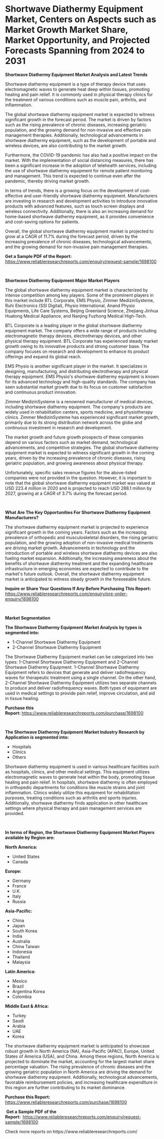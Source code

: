 <p><h1>Shortwave Diathermy Equipment Market, Centers on Aspects such as Market Growth Market Share, Market Opportunity, and Projected Forecasts Spanning from 2024 to 2031</h1></p><p><strong>Shortwave Diathermy Equipment Market Analysis and Latest Trends</strong></p>
<p><p>Shortwave diathermy equipment is a type of therapy device that uses electromagnetic waves to generate heat deep within tissues, promoting healing and pain relief. It is commonly used in physical therapy clinics for the treatment of various conditions such as muscle pain, arthritis, and inflammation.</p><p>The global shortwave diathermy equipment market is expected to witness significant growth in the forecast period. The market is driven by factors such as the rising prevalence of chronic diseases, increasing geriatric population, and the growing demand for non-invasive and effective pain management therapies. Additionally, technological advancements in shortwave diathermy equipment, such as the development of portable and wireless devices, are also contributing to the market growth.</p><p>Furthermore, the COVID-19 pandemic has also had a positive impact on the market. With the implementation of social distancing measures, there has been a significant increase in the adoption of telehealth services, including the use of shortwave diathermy equipment for remote patient monitoring and management. This trend is expected to continue even after the pandemic, thereby driving market growth.</p><p>In terms of trends, there is a growing focus on the development of cost-effective and user-friendly shortwave diathermy equipment. Manufacturers are investing in research and development activities to introduce innovative products with advanced features, such as touch screen displays and wireless connectivity. Additionally, there is also an increasing demand for home-based shortwave diathermy equipment, as it provides convenience and cost-saving options for patients.</p><p>Overall, the global shortwave diathermy equipment market is projected to grow at a CAGR of 11.7% during the forecast period, driven by the increasing prevalence of chronic diseases, technological advancements, and the growing demand for non-invasive pain management therapies.</p></p>
<p><strong>Get a Sample PDF of the Report:&nbsp;</strong> <a href="https://www.reliableresearchreports.com/enquiry/request-sample/1698100">https://www.reliableresearchreports.com/enquiry/request-sample/1698100</a></p>
<p>&nbsp;</p>
<p><strong>Shortwave Diathermy Equipment Major Market Players</strong></p>
<p><p>The global shortwave diathermy equipment market is characterized by intense competition among key players. Some of the prominent players in this market include BTL Corporate, EMS Physio, Zimmer MedizinSysteme, Ruhi Electronics (SSI Digital), Physio International, Anand Physio Equipments, Life Care Systems, Beijing Greenland Science, Zhejiang Jinhua Huatong Medical Appliance, and Nanjing Fuzhong Medical High-Tech.</p><p>BTL Corporate is a leading player in the global shortwave diathermy equipment market. The company offers a wide range of products including electromagnetic therapy devices, electrotherapy devices, and other physical therapy equipment. BTL Corporate has experienced steady market growth owing to its innovative products and strong customer base. The company focuses on research and development to enhance its product offerings and expand its global reach.</p><p>EMS Physio is another significant player in the market. It specializes in designing, manufacturing, and distributing electrotherapy and physical therapy equipment. EMS Physio's shortwave diathermy equipment is known for its advanced technology and high-quality standards. The company has seen substantial market growth due to its focus on customer satisfaction and continuous product innovation.</p><p>Zimmer MedizinSysteme is a renowned manufacturer of medical devices, including shortwave diathermy equipment. The company's products are widely used in rehabilitation centers, sports medicine, and physiotherapy clinics. Zimmer MedizinSysteme has experienced significant market growth, primarily due to its strong distribution network across the globe and continuous investment in research and development.</p><p>The market growth and future growth prospects of these companies depend on various factors such as market demand, technological advancements, and competitive strategies. The global shortwave diathermy equipment market is expected to witness significant growth in the coming years, driven by the increasing prevalence of chronic diseases, rising geriatric population, and growing awareness about physical therapy.</p><p>Unfortunately, specific sales revenue figures for the above-listed companies were not provided in the question. However, it is important to note that the global shortwave diathermy equipment market was valued at USD 223.4 million in 2020 and is projected to reach USD 288.1 million by 2027, growing at a CAGR of 3.7% during the forecast period.</p></p>
<p>&nbsp;</p>
<p><strong>What Are The Key Opportunities For Shortwave Diathermy Equipment Manufacturers?</strong></p>
<p><p>The shortwave diathermy equipment market is projected to experience significant growth in the coming years. Factors such as the increasing prevalence of orthopedic and musculoskeletal disorders, the rising geriatric population, and the growing adoption of non-invasive medical treatments are driving market growth. Advancements in technology and the introduction of portable and wireless shortwave diathermy devices are also fueling market expansion. Additionally, the increasing awareness about the benefits of shortwave diathermy treatment and the expanding healthcare infrastructure in emerging economies are expected to contribute to the market's future outlook. Overall, the shortwave diathermy equipment market is anticipated to witness steady growth in the foreseeable future.</p></p>
<p><strong>Inquire or Share Your Questions If Any Before Purchasing This Report:</strong> <a href="https://www.reliableresearchreports.com/enquiry/pre-order-enquiry/1698100">https://www.reliableresearchreports.com/enquiry/pre-order-enquiry/1698100</a></p>
<p>&nbsp;</p>
<p><strong>Market Segmentation</strong></p>
<p><strong>The Shortwave Diathermy Equipment Market Analysis by types is segmented into:</strong></p>
<p><ul><li>1-Channel Shortwave Diathermy Equipment</li><li>2-Channel Shortwave Diathermy Equipment</li></ul></p>
<p><p>The Shortwave Diathermy Equipment market can be categorized into two types: 1-Channel Shortwave Diathermy Equipment and 2-Channel Shortwave Diathermy Equipment. 1-Channel Shortwave Diathermy Equipment refers to devices that generate and deliver radiofrequency waves for therapeutic treatment using a single channel. On the other hand, 2-Channel Shortwave Diathermy Equipment utilizes two separate channels to produce and deliver radiofrequency waves. Both types of equipment are used in medical settings to provide pain relief, improve circulation, and aid in tissue healing.</p></p>
<p><strong>Purchase this Report:&nbsp;</strong><a href="https://www.reliableresearchreports.com/purchase/1698100">https://www.reliableresearchreports.com/purchase/1698100</a></p>
<p>&nbsp;</p>
<p><strong>The Shortwave Diathermy Equipment Market Industry Research by Application is segmented into:</strong></p>
<p><ul><li>Hospitals</li><li>Clinics</li><li>Others</li></ul></p>
<p><p>Shortwave diathermy equipment is used in various healthcare facilities such as hospitals, clinics, and other medical settings. This equipment utilizes electromagnetic waves to generate heat within the body, promoting tissue healing and pain relief. In hospitals, shortwave diathermy is often employed in orthopedic departments for conditions like muscle strains and joint inflammation. Clinics widely utilize this equipment for rehabilitation purposes, treating conditions such as arthritis and sports injuries. Additionally, shortwave diathermy finds application in other healthcare settings where physical therapy and pain management services are provided.</p></p>
<p>&nbsp;</p>
<p><strong>In terms of Region, the Shortwave Diathermy Equipment Market Players available by Region are:</strong></p>
<p>
    <p> <strong> North America: </strong>
        <ul>
            <li>United States</li>
            <li>Canada</li>
        </ul>
        </p> 
    <p> <strong> Europe: </strong>
        <ul>
            <li>Germany</li>
            <li>France</li>
            <li>U.K.</li>
            <li>Italy</li>
            <li>Russia</li>
        </ul>
        </p> 
    <p> <strong> Asia-Pacific: </strong>
        <ul>
            <li>China</li>
            <li>Japan</li>
            <li>South Korea</li>
            <li>India</li>
            <li>Australia</li>
            <li>China Taiwan</li>
            <li>Indonesia</li>
            <li>Thailand</li>
            <li>Malaysia</li>
        </ul>
        </p> 
    <p> <strong> Latin America: </strong>
        <ul>
            <li>Mexico</li>
            <li>Brazil</li>
            <li>Argentina Korea</li>
            <li>Colombia</li>
        </ul>
        </p> 
    <p> <strong> Middle East & Africa: </strong>
        <ul>
            <li>Turkey</li>
            <li>Saudi</li>
            <li>Arabia</li>
            <li>UAE</li>
            <li>Korea</li>
        </ul>
    </p>
    </p>
<p><p>The shortwave diathermy equipment market is anticipated to showcase robust growth in North America (NA), Asia-Pacific (APAC), Europe, United States of America (USA), and China. Among these regions, North America is projected to dominate the market, accounting for the largest market share percentage valuation. The rising prevalence of chronic diseases and the growing geriatric population in North America are driving the demand for shortwave diathermy equipment. Additionally, technological advancements, favorable reimbursement policies, and increasing healthcare expenditure in this region are further contributing to its market dominance.</p></p>
<p><strong>Purchase this Report: </strong><a href="https://www.reliableresearchreports.com/purchase/1698100">https://www.reliableresearchreports.com/purchase/1698100</a></p>
<p>&nbsp;<strong>Get a Sample PDF of the Report:&nbsp;&nbsp;</strong><a href="https://www.reliableresearchreports.com/enquiry/request-sample/1698100">https://www.reliableresearchreports.com/enquiry/request-sample/1698100</a></p>
<p><strong></strong></p>
<p>Check more reports on https://www.reliableresearchreports.com/</p>
